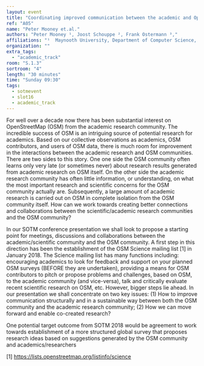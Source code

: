 ```yaml
---
layout: event
title: "Coordinating improved communication between the academic and OpenStreetMap communities"
ref: "A05"
name: "Peter Mooney et.al."
authors: "Peter Mooney ¹, Joost Schouppe ², Frank Ostermann ³,"
affiliations: "¹  Maynooth University, Department of Computer Science, Maynooth, Ireland; ² OpenStreetMap Belgium; ³ Faculty of Geo-Information Science and Earth Observation (ITC), University of Twente, Enschede, The Netherlands"
organization: ""
extra_tags:
  - "academic_track"
room: "S.1.3"
sortroom: "4"
length: "30 minutes"
time: "Sunday 09:30"
tags:
  - sotmevent
  - slot16
  - academic_track
---
```

For well over a decade now there has been substantial interest on OpenStreetMap (OSM) from the academic research community. The incredible success of OSM is an intriguing source of potential research for academics. Based on our collective observations as academics, OSM contributors, and users of OSM data, there is much room for improvement in the interactions between the academic research and OSM communities. There are two sides to this story. One one side the OSM community often learns only very late (or sometimes never) about research results generated from academic research on OSM itself. On the other side the academic research community has often little information, or understanding, on what the most important research and scientific concerns for the OSM community actually are. Subsequently, a large amount of academic research is carried out on OSM in complete isolation from the OSM community itself. How can we work towards creating better connections and collaborations between the scientific/academic research communities and the OSM community?

In our SOTM conference presentation we shall look to propose a starting point for meetings, discussions and collaborations between the academic/scientific community and the OSM community. A first step in this direction has been the establishment of the OSM Science mailing list [1] in January 2018. The Science mailing list has many functions including: encouraging academics to look for feedback and support on your planned OSM surveys (BEFORE they are undertaken), providing a means for OSM contributors to pitch or propose problems and challenges, based on OSM, to the academic community (and vice-versa), talk and critically evaluate recent scientific research on OSM, etc. However, bigger steps lie ahead. In our presentation we shall concentrate on two key issues: (1) How to improve communication structurally and in a sustainable way between both the OSM community and the academic research community; (2) How we can move forward and enable co-created research?

One potential target outcome from SOTM 2018 would be agreement to work towards establishment of a more structured global survey that proposes research ideas based on suggestions generated by the OSM community and academics/researchers

[1] https://lists.openstreetmap.org/listinfo/science